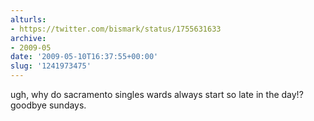 ```yaml
---
alturls:
- https://twitter.com/bismark/status/1755631633
archive:
- 2009-05
date: '2009-05-10T16:37:55+00:00'
slug: '1241973475'
---
```


ugh, why do sacramento singles wards always start so late in the day!? goodbye sundays.

